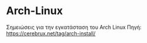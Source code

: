 # Arch-Linux
Σημειώσεις για την εγκατάσταση του Arch Linux
Πηγή: https://cerebrux.net/tag/arch-install/
